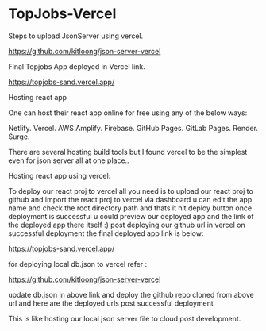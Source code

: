 # TopJobs-Vercel

Steps to upload JsonServer using vercel.

https://github.com/kitloong/json-server-vercel

Final Topjobs App deployed in Vercel link.

https://topjobs-sand.vercel.app/

Hosting react app

One can host their react app online for free using any of the below ways:

Netlify. Vercel. AWS Amplify. Firebase. GitHub Pages. GitLab Pages. Render. Surge.

There are several hosting build tools but I found vercel to be the simplest even for json server all at one place..

Hosting react app using vercel:

To deploy our react proj to vercel all you need is to upload our react proj to github and import the react proj to vercel via dashboard u can edit the app name and check the root directory path and thats it hit deploy button once deployment is successful u could preview our deployed app and the link of the deployed app there itself :) post deploying our github url in vercel on successful deployment the final deployed app link is below:

https://topjobs-sand.vercel.app/

for deploying local db.json to vercel refer :

https://github.com/kitloong/json-server-vercel

update db.json in above link and deploy the github repo cloned from above url and here are the deployed urls post successful deployment

This is like hosting our local json server file to cloud post development.


